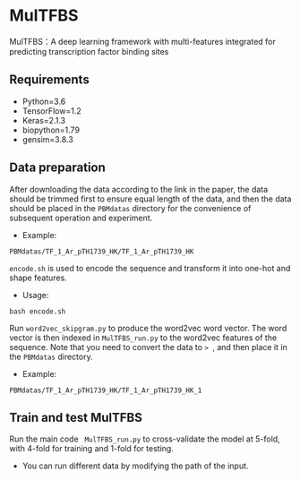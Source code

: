 # MulTFBS
MulTFBS：A deep learning framework with multi-features integrated for predicting transcription factor binding sites
## Requirements
 * Python=3.6
 * TensorFlow=1.2
 * Keras=2.1.3
 * biopython=1.79
 * gensim=3.8.3
## Data preparation
After downloading the data according to the link in the paper, the data should be trimmed first to ensure equal length of the data, and then the data should be placed in the `PBMdatas` directory for the convenience of subsequent operation and experiment.
 *  Example: 
 ```
 PBMdatas/TF_1_Ar_pTH1739_HK/TF_1_Ar_pTH1739_HK
 ```
`encode.sh` is used to encode the sequence and transform it into one-hot and shape features.
 * Usage: 
 ```
 bash encode.sh
 ```
Run `word2vec_skipgram.py` to produce the word2vec word vector. The word vector is then indexed in `MulTFBS_run.py` to the word2vec features of the sequence. Note that you need to convert the data to `> `, and then place it in the `PBMdatas` directory.
*  Example: 
 ```
 PBMdatas/TF_1_Ar_pTH1739_HK/TF_1_Ar_pTH1739_HK_1
 ```

## Train and test MulTFBS
Run the main code ` MulTFBS_run.py` to cross-validate the model at 5-fold, with 4-fold for training and 1-fold for testing.
* You can run different data by modifying the path of the input. 
